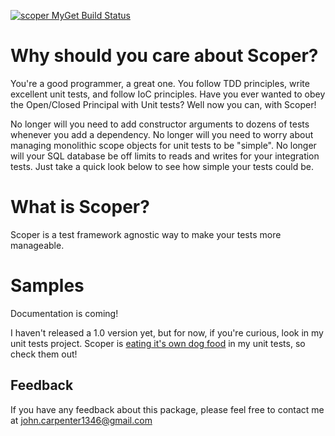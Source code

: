 [![scoper MyGet Build Status](https://www.myget.org/BuildSource/Badge/scoper?identifier=013c3ae7-d72a-42bf-85f0-4f2c2a41a08f)](https://www.myget.org/)

# Why should you care about Scoper?

You're a good programmer, a great one.  You follow TDD principles, write excellent unit tests,
and follow IoC principles.  Have you ever wanted to obey the Open/Closed Principal with Unit
tests? Well now you can, with Scoper!

No longer will you need to add constructor arguments to dozens of tests whenever you add a
dependency.  No longer will you need to worry about managing monolithic scope objects for
unit tests to be "simple".  No longer will your SQL database be off limits to reads and writes
for your integration tests.  Just take a quick look below to see how simple your tests could be.

# What is Scoper?

Scoper is a test framework agnostic way to make your tests more manageable.

# Samples

Documentation is coming!

I haven't released a 1.0 version yet, but for now, if you're curious, look in my unit tests project.
Scoper is [eating it's own dog food](https://en.wikipedia.org/wiki/Eating_your_own_dog_food)
in my unit tests, so check them out!

## Feedback

If you have any feedback about this package, please feel free to contact me
at john.carpenter1346@gmail.com
